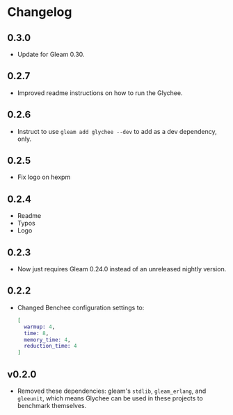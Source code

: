 # Changelog

## 0.3.0

- Update for Gleam 0.30.

## 0.2.7

- Improved readme instructions on how to run the Glychee.

## 0.2.6

- Instruct to use `gleam add glychee --dev` to add as a dev dependency, only.

## 0.2.5

- Fix logo on hexpm

## 0.2.4

- Readme
- Typos
- Logo

## 0.2.3

- Now just requires Gleam 0.24.0 instead of an unreleased nightly version.

## 0.2.2

- Changed Benchee configuration settings to:

  ```elixir
  [
    warmup: 4,
    time: 8,
    memory_time: 4,
    reduction_time: 4
  ]
  ```

## v0.2.0

- Removed these dependencies: gleam's `stdlib`, `gleam_erlang`, and `gleeunit`,
  which means Glychee can be used in these projects to benchmark themselves.
